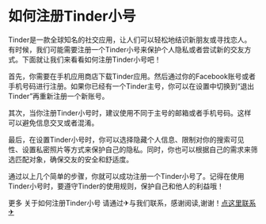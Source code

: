 # 如何注册Tinder小号

Tinder是一款全球知名的社交应用，让人们可以轻松地结识新朋友或寻找恋人。有时候，我们可能需要注册一个Tinder小号来保护个人隐私或者尝试新的交友方式。下面就让我们来看看如何注册Tinder小号吧！

首先，你需要在手机应用商店下载Tinder应用。然后通过你的Facebook账号或者手机号码进行注册。如果你已经有一个Tinder主号，你可以在设置中切换到“退出Tinder”再重新注册一个新账号。

其次，当你注册Tinder小号时，建议使用不同于主号的邮箱或者手机号码。这样可以避免信息交叉或者混淆。

最后，在设置Tinder小号时，你可以选择隐藏个人信息、限制对你的搜索可见性、设置私密照片等方式来保护自己的隐私。同时，你也可以根据自己的需求来筛选匹配对象，确保交友的安全和舒适度。

通过以上几个简单的步骤，你就可以成功注册一个Tinder小号了。记得在使用Tinder小号时，要遵守Tinder的使用规则，保护自己和他人的利益哦！

更多 关于如何注册Tinder小号 请通过✈与我们联系，感谢阅读,谢谢！[点这里联系✈](https://b.k02.cc)